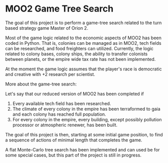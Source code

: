 # MOO2 Game Tree Search
The goal of this project is to perform a game-tree search related to the turn based strategy game Master of
Orion 2.

Most of the game logic related to the economic aspects of MOO2 has been coded in Python.
That is, colonies can be managed as in MOO2, tech fields can be researched, and food freighters can utilized.
Currently, the logic related to colony bases, colony ships, the ability to transfer colonists between planets, 
or the empire wide tax rate has not been implemented.

At the moment the game logic assumes that the player's race is democratic and creative with +2 research per scientist.

More about the game-tree search:

Let's say that our reduced version of MOO2 has been completed if
1. Every available tech field has been researched.
2. The climate of every colony in the empire has been terraformed to gaia and each colony has reached full population.
3. For every colony in the empire, every building, except possibly pollution processor or atmospheric renewer, 
   has been built.

The goal of this project is then, starting at some initial game position, to find a sequence of
actions of minimal length that completes the game.
 
A flat Monte-Carlo tree search
has been implemented and can used be for some special cases, but this part of
the project is still in progress.
 



